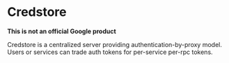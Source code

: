 # Credstore

**This is not an official Google product**

Credstore is a centralized server providing authentication-by-proxy model. Users
or services can trade auth tokens for per-service per-rpc tokens.

